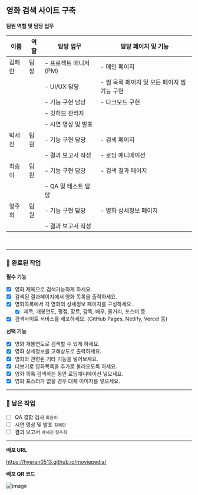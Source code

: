 ## 영화 검색 사이트 구축

**팀원 역할 및 담당 업무**

| 이름   | 역할 | 담당 업무             | 담당 페이지 및 기능                          |
| ------ | ---- | --------------------- | -------------------------------------------- |
| 김혜란 | 팀장 | - 프로젝트 매니저(PM) | - 메인 페이지                                |
|        |      | - UI/UX 담당          | - 찜 목록 페이지 및 모든 페이지 찜 기능 구현 |
|        |      | - 기능 구현 담당      | - 다크모드 구현                              |
|        |      | - 깃허브 관리자       |                          |
|        |      | - 시연 영상 및 발표   |                                              |
| 박세진 | 팀원 | - 기능 구현 담당      | - 검색 페이지                                |
|        |      | - 결과 보고서 작성    | - 로딩 애니메이션                            |
| 최승이 | 팀원 | - 기능 구현 담당      | - 검색 결과 페이지                           |
|        |      | - QA 및 테스트 담당   |                                              |
| 형주희 | 팀원 | - 기능 구현 담당      | - 영화 상세정보 페이지                       |
|        |      | - 결과 보고서 작성    |                                              |

<br/>

---

### 📍 완료된 작업

**필수 기능** 
- [x]  영화 제목으로 검색가능하게 하세요.
- [x] 검색된 결과페이지에서 영화 목록을 출력하세요.
- [x] 영화목록에서 각 영화의 상세정보 페이지를 구성하세요.
    - [x]  제목, 개봉연도, 평점, 장르, 감독, 배우, 줄거리, 포스터 등
- [x]  검색사이트 서비스를 배포하세요. (GitHub Pages, Netlify, Vercel 등)

**선택 기능** 

- [x]  영화 개봉연도로 검색할 수 있게 하세요.
- [x]  영화 상세정보를 고해상도로 출력하세요.
- [x]  영화와 관련된 기타 기능을 넣어보세요.
- [x]  더보기로 영화목록을 추가로 불러오도록 하세요.
- [x]  영화 목록 검색하는 동안 로딩애니메이션 넣으세요.
- [x]  영화 포스터가 없을 경우 대체 이미지를 넣으세요.

---

### 📍 남은 작업

- [ ] QA 결함 검사 `최승이`
- [ ] 시연 영상 및 발표 `김혜란`
- [ ] 결과 보고서 `박세진` `형주희`
---

**배포 URL**

https://hyeran0513.github.io/moviepedia/

**배포 QR 코드**

![image](https://github.com/user-attachments/assets/22ab9382-8020-4be7-a20d-55ddeb6c5190)
